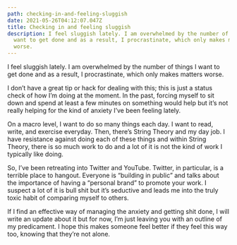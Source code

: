```yaml
---
path: checking-in-and-feeling-sluggish
date: 2021-05-26T04:12:07.047Z
title: Checking in and feeling sluggish
description: I feel sluggish lately. I am overwhelmed by the number of things I
  want to get done and as a result, I procrastinate, which only makes matters
  worse.
---
```

I feel sluggish lately. I am overwhelmed by the number of things I want to get done and as a result, I procrastinate, which only makes matters worse.

I don’t have a great tip or hack for dealing with this; this is just a status check of how I’m doing at the moment. In the past, forcing myself to sit down and spend at least a few minutes on something would help but it’s not really helping for the kind of anxiety I’ve been feeling lately. 

On a macro level, I want to do so many things each day. I want to read, write, and exercise everyday. Then, there’s String Theory and my day job. I have resistance against doing each of these things and within String Theory, there is so much work to do and a lot of it is not the kind of work I typically like doing.

So, I’ve been retreating into Twitter and YouTube. Twitter, in particular, is a terrible place to hangout. Everyone is “building in public” and talks about the importance of having a “personal brand” to promote your work. I suspect a lot of it is bull shit but it’s seductive and leads me into the truly toxic habit of comparing myself to others.

If I find an effective way of managing the anxiety and getting shit done, I will write an update about it but for now, I’m just leaving you with an outline of my predicament. I hope this makes someone feel better if they feel this way too, knowing that they’re not alone.